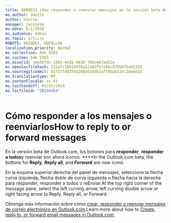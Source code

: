 ```yaml
---
title: 8000033 cómo responder o reenviar mensajes en la versión beta de Outlook.com
ms.author: daeite
author: daeite
manager: jackiesm
ms.date: 5/1/2018
ms.audience: Admin
ms.topic: article
ROBOTS: NOINDEX, NOFOLLOW
localization_priority: Normal
ms.collection: Adm_O365
ms.custom: Adm_O365
ms.assetid: 16e5bfdc-3363-4e1b-9436-789ce67ad22e
ms.openlocfilehash: 331a7c16b1b0f6a22a8dfbfa56c87bbb7ba83326
ms.sourcegitcommit: d1fb75d8359a248a03ddb1af50bab31ec3de6e2d
ms.translationtype: MT
ms.contentlocale: es-ES
ms.lasthandoff: 02/25/2019
ms.locfileid: "30244454"
---
```

# <a name="how-to-reply-to-or-forward-messages"></a><span data-ttu-id="4ddd5-102">Cómo responder a los mensajes o reenviarlos</span><span class="sxs-lookup"><span data-stu-id="4ddd5-102">How to reply to or forward messages</span></span>

<span data-ttu-id="4ddd5-103">En la versión beta de Outlook.com, los botones para **responder**, **responder a todos**y reenviar son ahora iconos. \*\*\*\*</span><span class="sxs-lookup"><span data-stu-id="4ddd5-103">In the Outlook.com beta, the buttons for **Reply**, **Reply all**, and **Forward** are now icons.</span></span> 
  
<span data-ttu-id="4ddd5-104">En la esquina superior derecha del panel de mensajes, seleccione la flecha curva izquierda, flecha doble de curva izquierda o flecha hacia la derecha para responder, responder a todos o reEnviar.</span><span class="sxs-lookup"><span data-stu-id="4ddd5-104">At the top right corner of the message pane, select the left curving arrow, left curving double arrow or right facing arrow to Reply, Reply all, or Forward.</span></span> 
  
<span data-ttu-id="4ddd5-105">Obtenga más información sobre cómo [crear, responder o reenviar mensajes de correo electrónico en Outlook.com](https://go.microsoft.com/fwlink/p/?linkid=873141).</span><span class="sxs-lookup"><span data-stu-id="4ddd5-105">Learn more about how to [Create, reply to, or forward email messages in Outlook.com](https://go.microsoft.com/fwlink/p/?linkid=873141).</span></span>
  

